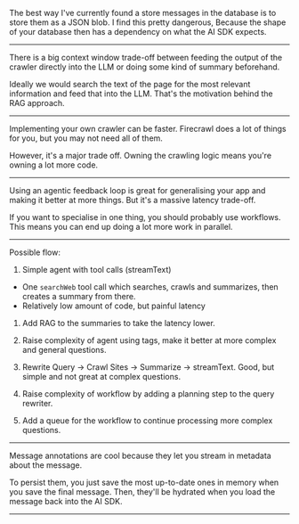 The best way I've currently found a store messages in the database is to store them as a JSON blob. I find this pretty dangerous, Because the shape of your database then has a dependency on what the AI SDK expects.

---

There is a big context window trade-off between feeding the output of the crawler directly into the LLM or doing some kind of summary beforehand.

Ideally we would search the text of the page for the most relevant information and feed that into the LLM. That's the motivation behind the RAG approach.

---

Implementing your own crawler can be faster. Firecrawl does a lot of things for you, but you may not need all of them.

However, it's a major trade off. Owning the crawling logic means you're owning a lot more code.

---

Using an agentic feedback loop is great for generalising your app and making it better at more things. But it's a massive latency trade-off.

If you want to specialise in one thing, you should probably use workflows. This means you can end up doing a lot more work in parallel.

---

Possible flow:

1. Simple agent with tool calls (streamText)

- One `searchWeb` tool call which searches, crawls and summarizes, then creates a summary from there.
- Relatively low amount of code, but painful latency

1. Add RAG to the summaries to take the latency lower.

1. Raise complexity of agent using <thinking> tags, make it better at more complex and general questions.

1. Rewrite Query -> Crawl Sites -> Summarize -> streamText. Good, but simple and not great at complex questions.

1. Raise complexity of workflow by adding a planning step to the query rewriter.

1. Add a queue for the workflow to continue processing more complex questions.

---

Message annotations are cool because they let you stream in metadata about the message.

To persist them, you just save the most up-to-date ones in memory when you save the final message. Then, they'll be hydrated when you load the message back into the AI SDK.

---
